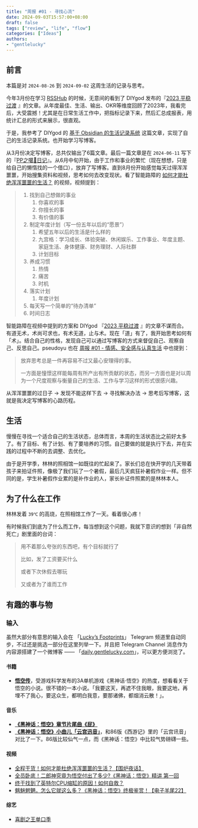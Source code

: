 ```yaml
---
title: "周报 #01 - 寻找心流"
date: 2024-09-03T15:57:00+08:00
draft: false
tags: ["review", "life", "flow"]
categories: ["Ideas"]
authors:
- "gentlelucky"
---
```


## 前言

本篇是对 `2024-08-26` 到 `2024-09-02` 这周生活的记录与思考。

今年3月份在学习 [RSSHub](https://rsshub.app/) 的时候，无意间的看到了 DIYgod 发布的『[2023 平稳过渡](https://diygod.cc/2023) 』的文章。从年度最佳、生活、输出、OKR等维度回顾了2023年，我看完后，大受震撼！尤其是在日常生活工作中，把指标记录下来，然后汇总成报表，用统计汇总的形式来展示，很直观。

于是，我参考了 DIYgod 的 [基于 Obsidian 的生活记录系统](https://diygod.cc/obsidian) 这篇文章，实现了自己的生活记录系统。也开始学习写博客。

从3月份决定写博客，总共仅输出了6篇文章。最后一篇文章是在 `2024-06-11` 写下的『[PP之噶🥚日记](https://gentlelucky.com/zh/2024/06/11/gossip_life_pp_20240611/)』。从6月中旬开始，由于工作和事业的繁忙（现在想想，只是给自己的懒惰找的一个借口），放弃了写博客。直到8月份开始感觉每天过得浑浑噩噩，开始搜集资料和视频，思考如何去改变现状。看了智能路障的 [如何才能杜绝浑浑噩噩的生活？](https://www.bilibili.com/video/BV1ra4y1m7H8) 的视频，视频提到：

> 1. 找到自己想做的事业
>    1. 你喜欢的事
>    2. 你擅长的事
>    3. 有价值的事
> 2. 制定年度计划（写一份五年以后的“愿景”）
>    1. 希望五年以后的生活是什么样的
>    2. 九宫格：学习成长、体验突破、休闲娱乐、工作事业、年度主题、家庭生活、身体健康、财务理财、人际社群
>    3. 计划目标
> 3. 养成习惯
>    1. 热情
>    2. 痛苦
>    3. 时机
> 4. 落实计划
>    1. 年度计划
> 5. 每天写一个简单的“待办清单”
> 6. 时间日志

智能路障在视频中提到的方案和 DIYgod 『[2023 平稳过渡](https://diygod.cc/2023) 』的文章不谋而合。有道无术，术尚可求也，有术无道，止与术。现在「道」有了，我开始思考如何有「术」。结合自己的性格，发现自己可以通过写博客的方式来督促自己、观察自己、反思自己。pseudoyu 也在 [周报 #01 - 情感、安全感与认真生活](https://www.pseudoyu.com/zh/2022/06/28/weekly_review_20220626/) 中也提到：

> 放弃思考总是一件再容易不过又最心安理得的事。
>
> 一方面是憧憬这样能每周有所产出有所贡献的状态，而另一方面也是对以周为一个尺度观察与衡量自己的生活、工作与学习这样的形式很感兴趣。

从浑浑噩噩的过日子 -> 发现不能这样下去 -> 寻找解决办法 -> 思考后写博客，这就是我决定写博客的心路历程。

## 生活

慢慢在寻找一个适合自己的生活状态，总体而言，本周的生活状态比之前好太多了。有了目标、有了计划、有了要培养的习惯。自己要做的就是执行下去，并在实践的过程中不断的去调整、去优化。

由于是开学季，林林的照相馆一如既往的忙起来了。家长们总在快开学的几天带着孩子来拍证件照，像极了我们玩了一个暑假，最后几天疯狂补暑假作业一样。但不同的是，学生补暑假作业累的是补作业的人，家长补证件照累的是林林本人。

## 为了什么在工作

林林发着 `39℃` 的高烧，在照相馆工作了一天。看着很心疼！

有时候我们到底为了什么而工作，每当想到这个问题，我就下意识的想到「非自然死亡」剧里面的台词：

> 用不着那么夸张的东西吧，有个目标就行了
>
> 比如，发了工资要买什么
>
> 或者下次休假去哪玩
>
> 又或者为了谁而工作

## 有趣的事与物

### 输入

虽然大部分有意思的输入会在 「[Lucky’s Footprints](https://t.me/wxluckya)」 Telegram 频道里自动同步，不过还是挑选一部分在这里列举一下。并且把 Telegram Channel 消息作为内容源搭建了一个微博客 —— 「[daily.gentlelucky.com](https://daily.gentlelucky.com/)」，可以更方便浏览了。

#### 书籍
- [**悟空传**](https://book.douban.com/subject/1485224/)，受游戏科学发布的3A单机游戏《黑神话·悟空》的热度，想看看关于悟空的小说。很不错的一本小说。「我要这天，再遮不住我眼，我要这地，再埋不了我心，要这众生，都明白我意，要那诸佛，都烟消云散！」。
#### 音乐
-  [**《黑神话：悟空》章节片尾曲《屁》**](https://www.bilibili.com/video/av113008978166964 "https://www.bilibili.com/video/av113008978166964")
- [**《黑神话：悟空》小曲儿「云宫迅音」**](https://www.bilibili.com/video/av1056561944)，和86版《西游记》里的「云宫讯音」对比了一下。86版比较仙气一点，而《黑神话：悟空》中比较气势磅礴一些。
#### 视频
- [全程干货！如何才能杜绝浑浑噩噩的生活？【围炉夜话】](https://www.bilibili.com/video/av666079524)
- [全员卧底！二郎神究竟为悟空付出了多少?《黑神话：悟空》精讲 第一回](https://www.bilibili.com/video/av1606544454)
- [终于找到了英特尔CPU缩缸的原因！如何自救？](https://www.bilibili.com/video/av1756510875)
- [魑魅魍魉，怎么它就这么多？《黑神话：悟空》终极鉴赏！【电子羊尾22】](https://www.bilibili.com/video/av1256749558)
#### 综艺
- [喜剧之王单口季](https://movie.douban.com/subject/36868615/)

